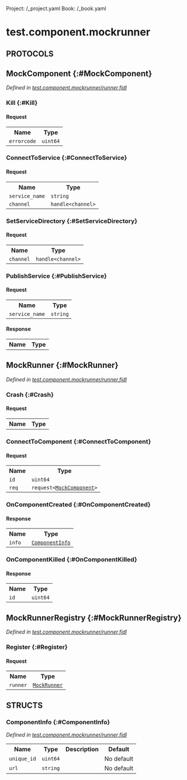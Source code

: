 Project: /_project.yaml
Book: /_book.yaml

# test.component.mockrunner


## **PROTOCOLS**

## MockComponent {:#MockComponent}
*Defined in [test.component.mockrunner/runner.fidl](https://fuchsia.googlesource.com/fuchsia/+/master/garnet/bin/appmgr/integration_tests/fidl/runner.fidl#13)*


### Kill {:#Kill}


#### Request
<table>
    <tr><th>Name</th><th>Type</th></tr>
    <tr>
            <td><code>errorcode</code></td>
            <td>
                <code>uint64</code>
            </td>
        </tr></table>



### ConnectToService {:#ConnectToService}


#### Request
<table>
    <tr><th>Name</th><th>Type</th></tr>
    <tr>
            <td><code>service_name</code></td>
            <td>
                <code>string</code>
            </td>
        </tr><tr>
            <td><code>channel</code></td>
            <td>
                <code>handle&lt;channel&gt;</code>
            </td>
        </tr></table>



### SetServiceDirectory {:#SetServiceDirectory}


#### Request
<table>
    <tr><th>Name</th><th>Type</th></tr>
    <tr>
            <td><code>channel</code></td>
            <td>
                <code>handle&lt;channel&gt;</code>
            </td>
        </tr></table>



### PublishService {:#PublishService}


#### Request
<table>
    <tr><th>Name</th><th>Type</th></tr>
    <tr>
            <td><code>service_name</code></td>
            <td>
                <code>string</code>
            </td>
        </tr></table>


#### Response
<table>
    <tr><th>Name</th><th>Type</th></tr>
    </table>

## MockRunner {:#MockRunner}
*Defined in [test.component.mockrunner/runner.fidl](https://fuchsia.googlesource.com/fuchsia/+/master/garnet/bin/appmgr/integration_tests/fidl/runner.fidl#26)*


### Crash {:#Crash}


#### Request
<table>
    <tr><th>Name</th><th>Type</th></tr>
    </table>



### ConnectToComponent {:#ConnectToComponent}


#### Request
<table>
    <tr><th>Name</th><th>Type</th></tr>
    <tr>
            <td><code>id</code></td>
            <td>
                <code>uint64</code>
            </td>
        </tr><tr>
            <td><code>req</code></td>
            <td>
                <code>request&lt;<a class='link' href='../test.component.mockrunner/index.html#MockComponent'>MockComponent</a>&gt;</code>
            </td>
        </tr></table>



### OnComponentCreated {:#OnComponentCreated}




#### Response
<table>
    <tr><th>Name</th><th>Type</th></tr>
    <tr>
            <td><code>info</code></td>
            <td>
                <code><a class='link' href='../test.component.mockrunner/index.html#ComponentInfo'>ComponentInfo</a></code>
            </td>
        </tr></table>

### OnComponentKilled {:#OnComponentKilled}




#### Response
<table>
    <tr><th>Name</th><th>Type</th></tr>
    <tr>
            <td><code>id</code></td>
            <td>
                <code>uint64</code>
            </td>
        </tr></table>

## MockRunnerRegistry {:#MockRunnerRegistry}
*Defined in [test.component.mockrunner/runner.fidl](https://fuchsia.googlesource.com/fuchsia/+/master/garnet/bin/appmgr/integration_tests/fidl/runner.fidl#39)*


### Register {:#Register}


#### Request
<table>
    <tr><th>Name</th><th>Type</th></tr>
    <tr>
            <td><code>runner</code></td>
            <td>
                <code><a class='link' href='../test.component.mockrunner/index.html#MockRunner'>MockRunner</a></code>
            </td>
        </tr></table>





## **STRUCTS**

### ComponentInfo {:#ComponentInfo}
*Defined in [test.component.mockrunner/runner.fidl](https://fuchsia.googlesource.com/fuchsia/+/master/garnet/bin/appmgr/integration_tests/fidl/runner.fidl#7)*





<table>
    <tr><th>Name</th><th>Type</th><th>Description</th><th>Default</th></tr><tr>
            <td><code>unique_id</code></td>
            <td>
                <code>uint64</code>
            </td>
            <td></td>
            <td>No default</td>
        </tr><tr>
            <td><code>url</code></td>
            <td>
                <code>string</code>
            </td>
            <td></td>
            <td>No default</td>
        </tr>
</table>













